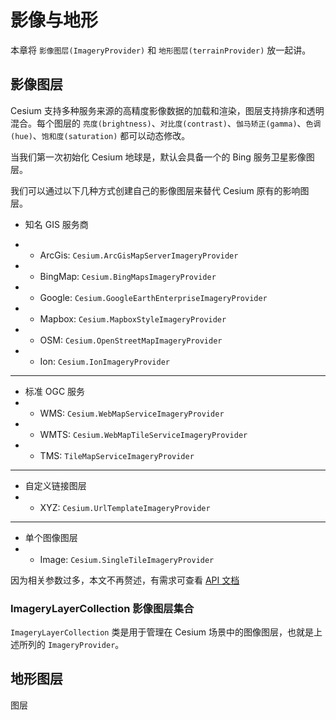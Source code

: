# 影像与地形

本章将 `影像图层(ImageryProvider)` 和 `地形图层(terrainProvider)` 放一起讲。

## 影像图层

Cesium 支持多种服务来源的高精度影像数据的加载和渲染，图层支持排序和透明混合。每个图层的 `亮度(brightness)`、`对比度(contrast)`、`伽马矫正(gamma)`、`色调(hue)`、`饱和度(saturation)` 都可以动态修改。

当我们第一次初始化 Cesium 地球是，默认会具备一个的 Bing 服务卫星影像图层。

我们可以通过以下几种方式创建自己的影像图层来替代 Cesium 原有的影响图层。

- 知名 GIS 服务商

- - ArcGis: `Cesium.ArcGisMapServerImageryProvider`
- - BingMap: `Cesium.BingMapsImageryProvider`
- - Google: `Cesium.GoogleEarthEnterpriseImageryProvider`
- - Mapbox: `Cesium.MapboxStyleImageryProvider`
- - OSM: `Cesium.OpenStreetMapImageryProvider`
- - Ion: `Cesium.IonImageryProvider`

---

- 标准 OGC 服务
- - WMS: `Cesium.WebMapServiceImageryProvider`
- - WMTS: `Cesium.WebMapTileServiceImageryProvider`
- - TMS: `TileMapServiceImageryProvider`

---

- 自定义链接图层
- - XYZ: `Cesium.UrlTemplateImageryProvider`

---

- 单个图像图层
- - Image: `Cesium.SingleTileImageryProvider`

因为相关参数过多，本文不再赘述，有需求可查看 [API 文档](http://cesium.xin/cesium/cn/Documentation1.95/SingleTileImageryProvider.html?classFilter=ImageryProvider)

### ImageryLayerCollection 影像图层集合

`ImageryLayerCollection` 类是用于管理在 Cesium 场景中的图像图层，也就是上述所列的 `ImageryProvider`。

<!-- `viewer.imageryLayers` -->

## 地形图层

图层
